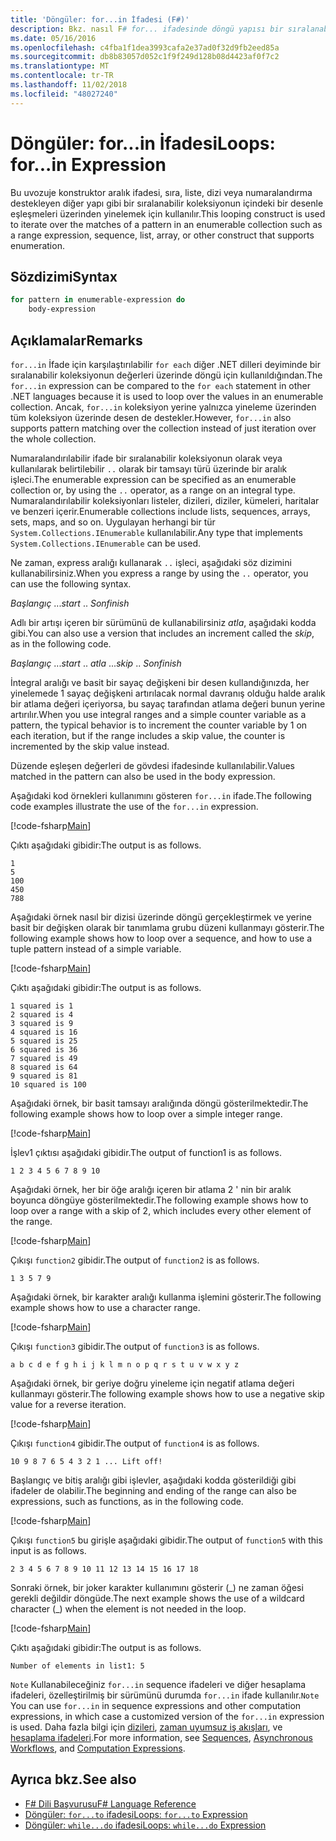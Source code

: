 ```yaml
---
title: 'Döngüler: for...in İfadesi (F#)'
description: Bkz. nasıl F# for... ifadesinde döngü yapısı bir sıralanabilir koleksiyonun içindeki bir desenle eşleşmeleri üzerinden yinelemek için kullanılır.
ms.date: 05/16/2016
ms.openlocfilehash: c4fba1f1dea3993cafa2e37ad0f32d9fb2eed85a
ms.sourcegitcommit: db8b83057d052c1f9f249d128b08d4423af0f7c2
ms.translationtype: MT
ms.contentlocale: tr-TR
ms.lasthandoff: 11/02/2018
ms.locfileid: "48027240"
---
```

# <a name="loops-forin-expression"></a><span data-ttu-id="892ba-103">Döngüler: for...in İfadesi</span><span class="sxs-lookup"><span data-stu-id="892ba-103">Loops: for...in Expression</span></span>

<span data-ttu-id="892ba-104">Bu uvozuje konstruktor aralık ifadesi, sıra, liste, dizi veya numaralandırma destekleyen diğer yapı gibi bir sıralanabilir koleksiyonun içindeki bir desenle eşleşmeleri üzerinden yinelemek için kullanılır.</span><span class="sxs-lookup"><span data-stu-id="892ba-104">This looping construct is used to iterate over the matches of a pattern in an enumerable collection such as a range expression, sequence, list, array, or other construct that supports enumeration.</span></span>

## <a name="syntax"></a><span data-ttu-id="892ba-105">Sözdizimi</span><span class="sxs-lookup"><span data-stu-id="892ba-105">Syntax</span></span>

```fsharp
for pattern in enumerable-expression do
    body-expression
```

## <a name="remarks"></a><span data-ttu-id="892ba-106">Açıklamalar</span><span class="sxs-lookup"><span data-stu-id="892ba-106">Remarks</span></span>

<span data-ttu-id="892ba-107">`for...in` İfade için karşılaştırılabilir `for each` diğer .NET dilleri deyiminde bir sıralanabilir koleksiyonun değerleri üzerinde döngü için kullanıldığından.</span><span class="sxs-lookup"><span data-stu-id="892ba-107">The `for...in` expression can be compared to the `for each` statement in other .NET languages because it is used to loop over the values in an enumerable collection.</span></span> <span data-ttu-id="892ba-108">Ancak, `for...in` koleksiyon yerine yalnızca yineleme üzerinden tüm koleksiyon üzerinde desen de destekler.</span><span class="sxs-lookup"><span data-stu-id="892ba-108">However, `for...in` also supports pattern matching over the collection instead of just iteration over the whole collection.</span></span>

<span data-ttu-id="892ba-109">Numaralandırılabilir ifade bir sıralanabilir koleksiyonun olarak veya kullanılarak belirtilebilir `..` olarak bir tamsayı türü üzerinde bir aralık işleci.</span><span class="sxs-lookup"><span data-stu-id="892ba-109">The enumerable expression can be specified as an enumerable collection or, by using the `..` operator, as a range on an integral type.</span></span> <span data-ttu-id="892ba-110">Numaralandırılabilir koleksiyonları listeler, dizileri, diziler, kümeleri, haritalar ve benzeri içerir.</span><span class="sxs-lookup"><span data-stu-id="892ba-110">Enumerable collections include lists, sequences, arrays, sets, maps, and so on.</span></span> <span data-ttu-id="892ba-111">Uygulayan herhangi bir tür `System.Collections.IEnumerable` kullanılabilir.</span><span class="sxs-lookup"><span data-stu-id="892ba-111">Any type that implements `System.Collections.IEnumerable` can be used.</span></span>

<span data-ttu-id="892ba-112">Ne zaman, express aralığı kullanarak `..` işleci, aşağıdaki söz dizimini kullanabilirsiniz.</span><span class="sxs-lookup"><span data-stu-id="892ba-112">When you express a range by using the `..` operator, you can use the following syntax.</span></span>

<span data-ttu-id="892ba-113">*Başlangıç* ...</span><span class="sxs-lookup"><span data-stu-id="892ba-113">*start* ..</span></span> <span data-ttu-id="892ba-114">*Son*</span><span class="sxs-lookup"><span data-stu-id="892ba-114">*finish*</span></span>

<span data-ttu-id="892ba-115">Adlı bir artışı içeren bir sürümünü de kullanabilirsiniz *atla*, aşağıdaki kodda gibi.</span><span class="sxs-lookup"><span data-stu-id="892ba-115">You can also use a version that includes an increment called the *skip*, as in the following code.</span></span>

<span data-ttu-id="892ba-116">*Başlangıç* ...</span><span class="sxs-lookup"><span data-stu-id="892ba-116">*start* ..</span></span> <span data-ttu-id="892ba-117">*atla* ...</span><span class="sxs-lookup"><span data-stu-id="892ba-117">*skip* ..</span></span> <span data-ttu-id="892ba-118">*Son*</span><span class="sxs-lookup"><span data-stu-id="892ba-118">*finish*</span></span>

<span data-ttu-id="892ba-119">İntegral aralığı ve basit bir sayaç değişkeni bir desen kullandığınızda, her yinelemede 1 sayaç değişkeni artırılacak normal davranış olduğu halde aralık bir atlama değeri içeriyorsa, bu sayaç tarafından atlama değeri bunun yerine artırılır.</span><span class="sxs-lookup"><span data-stu-id="892ba-119">When you use integral ranges and a simple counter variable as a pattern, the typical behavior is to increment the counter variable by 1 on each iteration, but if the range includes a skip value, the counter is incremented by the skip value instead.</span></span>

<span data-ttu-id="892ba-120">Düzende eşleşen değerleri de gövdesi ifadesinde kullanılabilir.</span><span class="sxs-lookup"><span data-stu-id="892ba-120">Values matched in the pattern can also be used in the body expression.</span></span>

<span data-ttu-id="892ba-121">Aşağıdaki kod örnekleri kullanımını gösteren `for...in` ifade.</span><span class="sxs-lookup"><span data-stu-id="892ba-121">The following code examples illustrate the use of the `for...in` expression.</span></span>

[!code-fsharp[Main](../../../samples/snippets/fsharp/lang-ref-2/snippet5201.fs)]

<span data-ttu-id="892ba-122">Çıktı aşağıdaki gibidir:</span><span class="sxs-lookup"><span data-stu-id="892ba-122">The output is as follows.</span></span>

```
1
5
100
450
788
```

<span data-ttu-id="892ba-123">Aşağıdaki örnek nasıl bir dizisi üzerinde döngü gerçekleştirmek ve yerine basit bir değişken olarak bir tanımlama grubu düzeni kullanmayı gösterir.</span><span class="sxs-lookup"><span data-stu-id="892ba-123">The following example shows how to loop over a sequence, and how to use a tuple pattern instead of a simple variable.</span></span>

[!code-fsharp[Main](../../../samples/snippets/fsharp/lang-ref-2/snippet5202.fs)]

<span data-ttu-id="892ba-124">Çıktı aşağıdaki gibidir:</span><span class="sxs-lookup"><span data-stu-id="892ba-124">The output is as follows.</span></span>

```
1 squared is 1
2 squared is 4
3 squared is 9
4 squared is 16
5 squared is 25
6 squared is 36
7 squared is 49
8 squared is 64
9 squared is 81
10 squared is 100
```

<span data-ttu-id="892ba-125">Aşağıdaki örnek, bir basit tamsayı aralığında döngü gösterilmektedir.</span><span class="sxs-lookup"><span data-stu-id="892ba-125">The following example shows how to loop over a simple integer range.</span></span>

[!code-fsharp[Main](../../../samples/snippets/fsharp/lang-ref-2/snippet5203.fs)]

<span data-ttu-id="892ba-126">İşlev1 çıktısı aşağıdaki gibidir.</span><span class="sxs-lookup"><span data-stu-id="892ba-126">The output of function1 is as follows.</span></span>

```
1 2 3 4 5 6 7 8 9 10
```

<span data-ttu-id="892ba-127">Aşağıdaki örnek, her bir öğe aralığı içeren bir atlama 2 ' nin bir aralık boyunca döngüye gösterilmektedir.</span><span class="sxs-lookup"><span data-stu-id="892ba-127">The following example shows how to loop over a range with a skip of 2, which includes every other element of the range.</span></span>

[!code-fsharp[Main](../../../samples/snippets/fsharp/lang-ref-2/snippet5204.fs)]

<span data-ttu-id="892ba-128">Çıkışı `function2` gibidir.</span><span class="sxs-lookup"><span data-stu-id="892ba-128">The output of `function2` is as follows.</span></span>

```
1 3 5 7 9
```

<span data-ttu-id="892ba-129">Aşağıdaki örnek, bir karakter aralığı kullanma işlemini gösterir.</span><span class="sxs-lookup"><span data-stu-id="892ba-129">The following example shows how to use a character range.</span></span>

[!code-fsharp[Main](../../../samples/snippets/fsharp/lang-ref-2/snippet5205.fs)]

<span data-ttu-id="892ba-130">Çıkışı `function3` gibidir.</span><span class="sxs-lookup"><span data-stu-id="892ba-130">The output of `function3` is as follows.</span></span>

```
a b c d e f g h i j k l m n o p q r s t u v w x y z
```

<span data-ttu-id="892ba-131">Aşağıdaki örnek, bir geriye doğru yineleme için negatif atlama değeri kullanmayı gösterir.</span><span class="sxs-lookup"><span data-stu-id="892ba-131">The following example shows how to use a negative skip value for a reverse iteration.</span></span>

[!code-fsharp[Main](../../../samples/snippets/fsharp/lang-ref-2/snippet5208.fs)]

<span data-ttu-id="892ba-132">Çıkışı `function4` gibidir.</span><span class="sxs-lookup"><span data-stu-id="892ba-132">The output of `function4` is as follows.</span></span>

```
10 9 8 7 6 5 4 3 2 1 ... Lift off!
```

<span data-ttu-id="892ba-133">Başlangıç ve bitiş aralığı gibi işlevler, aşağıdaki kodda gösterildiği gibi ifadeler de olabilir.</span><span class="sxs-lookup"><span data-stu-id="892ba-133">The beginning and ending of the range can also be expressions, such as functions, as in the following code.</span></span>

[!code-fsharp[Main](../../../samples/snippets/fsharp/lang-ref-2/snippet5206.fs)]

<span data-ttu-id="892ba-134">Çıkışı `function5` bu girişle aşağıdaki gibidir.</span><span class="sxs-lookup"><span data-stu-id="892ba-134">The output of `function5` with this input is as follows.</span></span>

```
2 3 4 5 6 7 8 9 10 11 12 13 14 15 16 17 18
```

<span data-ttu-id="892ba-135">Sonraki örnek, bir joker karakter kullanımını gösterir (\_) ne zaman öğesi gerekli değildir döngüde.</span><span class="sxs-lookup"><span data-stu-id="892ba-135">The next example shows the use of a wildcard character (\_) when the element is not needed in the loop.</span></span>

[!code-fsharp[Main](../../../samples/snippets/fsharp/lang-ref-2/snippet5207.fs)]

<span data-ttu-id="892ba-136">Çıktı aşağıdaki gibidir:</span><span class="sxs-lookup"><span data-stu-id="892ba-136">The output is as follows.</span></span>

```
Number of elements in list1: 5
```

<span data-ttu-id="892ba-137">`Note` Kullanabileceğiniz `for...in` sequence ifadeleri ve diğer hesaplama ifadeleri, özelleştirilmiş bir sürümünü durumda `for...in` ifade kullanılır.</span><span class="sxs-lookup"><span data-stu-id="892ba-137">`Note` You can use `for...in` in sequence expressions and other computation expressions, in which case a customized version of the `for...in` expression is used.</span></span> <span data-ttu-id="892ba-138">Daha fazla bilgi için [dizileri](sequences.md), [zaman uyumsuz iş akışları](asynchronous-workflows.md), ve [hesaplama ifadeleri](computation-expressions.md).</span><span class="sxs-lookup"><span data-stu-id="892ba-138">For more information, see [Sequences](sequences.md), [Asynchronous Workflows](asynchronous-workflows.md), and [Computation Expressions](computation-expressions.md).</span></span>

## <a name="see-also"></a><span data-ttu-id="892ba-139">Ayrıca bkz.</span><span class="sxs-lookup"><span data-stu-id="892ba-139">See also</span></span>

- [<span data-ttu-id="892ba-140">F# Dili Başvurusu</span><span class="sxs-lookup"><span data-stu-id="892ba-140">F# Language Reference</span></span>](index.md)
- [<span data-ttu-id="892ba-141">Döngüler: `for...to` ifadesi</span><span class="sxs-lookup"><span data-stu-id="892ba-141">Loops: `for...to` Expression</span></span>](loops-for-to-expression.md)
- [<span data-ttu-id="892ba-142">Döngüler: `while...do` ifadesi</span><span class="sxs-lookup"><span data-stu-id="892ba-142">Loops: `while...do` Expression</span></span>](loops-while-do-expression.md)
